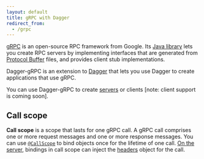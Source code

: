 ```yaml
---
layout: default
title: gRPC with Dagger
redirect_from:
  - /grpc
---
```


[gRPC] is an open-source RPC framework from Google. Its
[Java library][grpc-java] lets you create RPC servers by implementing interfaces
that are generated from [Protocol Buffer] files, and provides client stub
implementations.

Dagger-gRPC is an extension to [Dagger] that lets you use Dagger to create
applications that use gRPC.

You can use Dagger-gRPC to create [servers](grpc-servers.md) or clients [note:
client support is coming soon].

## Call scope

**Call scope** is a scope that lasts for one gRPC call. A gRPC call comprises
one or more request messages and one or more response messages. You can use
[`@CallScope`] to bind objects once for the lifetime of one call.
[On the server](grpc-servers.md#call-scope), bindings in call scope can inject
the [headers][`Metadata`] object for the call.

<!-- References -->

[`@CallScope`]: https://dagger.dev/api/latest/dagger/grpc/CallScope.html
[Dagger]: https://github.com/google/dagger
[grpc-java]: https://github.com/grpc/grpc-java
[gRPC]: http://www.grpc.io/
[`Metadata`]: https://github.com/grpc/grpc-java/blob/master/core/src/main/java/io/grpc/Metadata.java
[Protocol Buffer]: https://developers.google.com/protocol-buffers/docs/overview
[scopes]: https://docs.oracle.com/javaee/7/api/javax/inject/Scope.html
